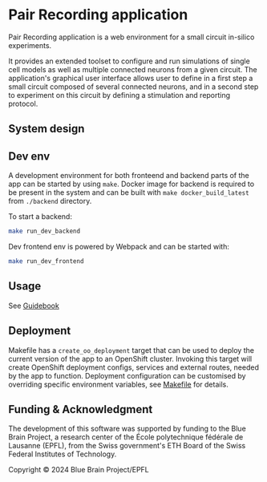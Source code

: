 
# Pair Recording application

Pair Recording application is a web environment for a small circuit in-silico experiments.

It provides an extended toolset to configure and run simulations of single cell models as well as
multiple connected neurons from a given circuit. The application's graphical user interface allows
user to define in a first step a small circuit composed of several connected neurons, and
in a second step to experiment on this circuit by defining a stimulation and reporting protocol.


## System design


## Dev env

A development environment for both fronteend and backend parts of the app can be started
by using `make`. Docker image for backend is required to be present in the system and can be built
with `make docker_build_latest` from `./backend` directory.

To start a backend:
```bash
make run_dev_backend
```

Dev frontend env is powered by Webpack and can be started with:
```bash
make run_dev_frontend
```


## Usage

See [Guidebook](https://humanbrainproject.github.io/hbp-sp6-guidebook/online_usecases/small_circuit_in_silico_experiments/pair_recording_app/pair_recording_app.html)


## Deployment

Makefile has a `create_oo_deployment` target that can be used to deploy the current version
of the app to an OpenShift cluster. Invoking this target will create OpenShift deployment configs,
services and external routes, needed by the app to function. Deployment configuration can be
customised by overriding specific environment variables, see [Makefile](./Makefile) for details.



## Funding & Acknowledgment
 
The development of this software was supported by funding to the Blue Brain Project, a research center of the École polytechnique fédérale de Lausanne (EPFL), from the Swiss government's ETH Board of the Swiss Federal Institutes of Technology.
 
Copyright © 2024 Blue Brain Project/EPFL